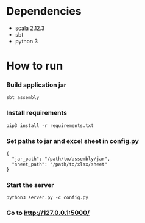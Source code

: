 # Dependencies
 - scala 2.12.3
 - sbt
 - python 3

# How to run

### Build application jar
```
sbt assembly
```

### Install requirements
```
pip3 install -r requirements.txt
```

### Set paths to jar and excel sheet in config.py 
```
{
  "jar_path": "/path/to/assembly/jar",
  "sheet_path": "/path/to/xlsx/sheet"
}
```

### Start the server
```
python3 server.py -c config.py
```

### Go to http://127.0.0.1:5000/ 
